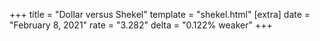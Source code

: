 +++
title = "Dollar versus Shekel"
template = "shekel.html"
[extra]
date = "February  8, 2021"
rate = "3.282"
delta = "0.122% weaker"
+++
